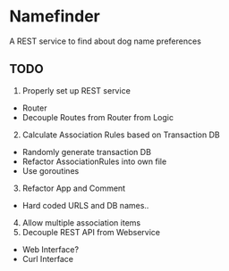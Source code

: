 # Namefinder
A REST service to find about dog name preferences
## TODO
1. Properly set up REST service
 - Router
 - Decouple Routes from Router from Logic
2. Calculate Association Rules based on Transaction DB
 - Randomly generate transaction DB
 - Refactor AssociationRules into own file
 - Use goroutines
3. Refactor App and Comment
 - Hard coded URLS and DB names..
4. Allow multiple association items
5. Decouple REST API from Webservice
 - Web Interface?
 - Curl Interface



